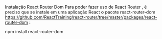 Instalação React Router Dom
Para poder fazer uso de React Router , é preciso que se instale em uma aplicação React o pacote react-router-dom https://github.com/ReactTraining/react-router/tree/master/packages/react-router-dom :

npm install react-router-dom